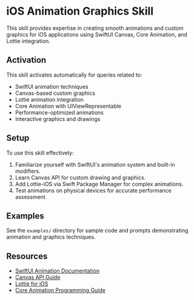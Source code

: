 # iOS Animation Graphics Skill

This skill provides expertise in creating smooth animations and custom graphics for iOS applications using SwiftUI Canvas, Core Animation, and Lottie integration.

## Activation

This skill activates automatically for queries related to:
- SwiftUI animation techniques
- Canvas-based custom graphics
- Lottie animation integration
- Core Animation with UIViewRepresentable
- Performance-optimized animations
- Interactive graphics and drawings

## Setup

To use this skill effectively:

1. Familiarize yourself with SwiftUI's animation system and built-in modifiers.
2. Learn Canvas API for custom drawing and graphics.
3. Add Lottie-iOS via Swift Package Manager for complex animations.
4. Test animations on physical devices for accurate performance assessment.

## Examples

See the `examples/` directory for sample code and prompts demonstrating animation and graphics techniques.

## Resources

- [SwiftUI Animation Documentation](https://developer.apple.com/documentation/swiftui/animation)
- [Canvas API Guide](https://developer.apple.com/documentation/swiftui/canvas)
- [Lottie for iOS](https://github.com/airbnb/lottie-ios)
- [Core Animation Programming Guide](https://developer.apple.com/library/archive/documentation/Cocoa/Conceptual/CoreAnimation_guide/)